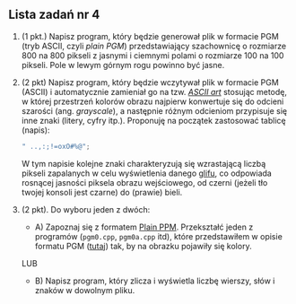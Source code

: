 ## Lista zadań nr 4

1. (1 pkt.) Napisz program, który będzie generował plik w formacie PGM (tryb ASCII, czyli *plain PGM*) przedstawiający szachownicę o rozmiarze 800 na 800 pikseli z jasnymi i ciemnymi polami o rozmiarze 100 na 100 pikseli. Pole w lewym górnym rogu powinno być jasne.

2. (2 pkt) Napisz program, który będzie wczytywał plik w formacie PGM (ASCII) i automatycznie zamieniał go na tzw. *[ASCII art](https://en.wikipedia.org/wiki/ASCII_art)* stosując metodę, w której przestrzeń kolorów obrazu najpierw konwertuje się do odcieni szarości (ang. *grayscale*), a następnie różnym odcieniom przypisuje się inne znaki (litery, cyfry itp.). Proponuję na początek zastosować tablicę (napis):

   ```c++        
   " ..,:;!=oxO#%@";
   ```

   W tym napisie kolejne znaki charakteryzują się wzrastającą liczbą pikseli zapalanych w celu wyświetlenia danego [glifu](https://pl.wikipedia.org/wiki/Glif_(typografia)), co odpowiada rosnącej jasności piksela obrazu wejściowego, od czerni (jeżeli tło twojej konsoli jest czarne) do (prawie) bieli.

3. (2 pkt). Do wyboru jeden z dwóch:

   - A) Zapoznaj się z formatem [Plain PPM](https://netpbm.sourceforge.net/doc/ppm.html#plainppm). Przekształć jeden z programów (`pgm0.cpp`, `pgm0a.cpp` itd), które przedstawiłem w opisie formatu PGM ([tutaj](../cpp/w04/pgm)) tak, by na obrazku pojawiły się kolory.

   LUB

   -  B) Napisz program, który zlicza i wyświetla liczbę wierszy, słów i znaków w dowolnym pliku. 

     